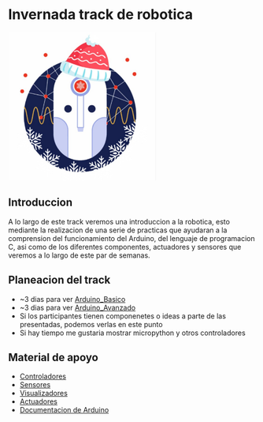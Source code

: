 # Invernada track de robotica
<img src="/Imagenes/logo.png" width="300" height="300">

## Introduccion
A lo largo de este track veremos una introduccion a la robotica, esto mediante la realizacion de una serie de practicas que ayudaran a la comprension del funcionamiento del Arduino, del lenguaje de programacion C, asi como de los diferentes componentes, actuadores y sensores que veremos a lo largo de este par de semanas.

## Planeacion del track
+ ~3 dias para ver [Arduino_Basico](/Arduino_Basico)
+ ~3 dias para ver [Arduino_Avanzado](/Arduino_Avanzado)
+ Si los participantes tienen componenetes o ideas a parte de las presentadas, podemos verlas en este punto
+ Si hay tiempo me gustaria mostrar micropython y otros controladores

## Material de apoyo
+ [Controladores](/Tipos%20de%20controladores.pdf)
+ [Sensores](/Tipos%20de%20sensores.pdf)
+ [Visualizadores](/Tipos%20de%20visualizadores.pdf)
+ [Actuadores](/Tipos%20de%20actuadores.pdf)
+ [Documentacion de Arduino](https://docs.arduino.cc/learn/)
